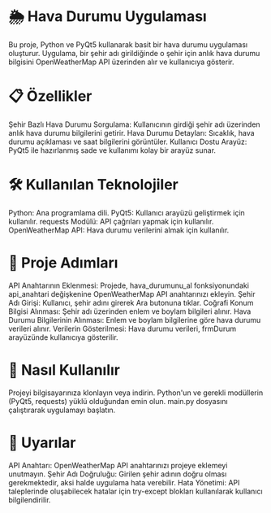 # 🌦 Hava Durumu Uygulaması #
Bu proje, Python ve PyQt5 kullanarak basit bir hava durumu uygulaması oluşturur. Uygulama, bir şehir adı girildiğinde o şehir için anlık hava durumu bilgisini OpenWeatherMap API üzerinden alır ve kullanıcıya gösterir.

# 📋 Özellikler
Şehir Bazlı Hava Durumu Sorgulama: Kullanıcının girdiği şehir adı üzerinden anlık hava durumu bilgilerini getirir.
Hava Durumu Detayları: Sıcaklık, hava durumu açıklaması ve saat bilgilerini görüntüler.
Kullanıcı Dostu Arayüz: PyQt5 ile hazırlanmış sade ve kullanımı kolay bir arayüz sunar.

# 🛠 Kullanılan Teknolojiler
Python: Ana programlama dili.
PyQt5: Kullanıcı arayüzü geliştirmek için kullanılır.
requests Modülü: API çağrıları yapmak için kullanılır.
OpenWeatherMap API: Hava durumu verilerini almak için kullanılır.

# 📖 Proje Adımları
API Anahtarının Eklenmesi: Projede, hava_durumunu_al fonksiyonundaki api_anahtari değişkenine OpenWeatherMap API anahtarınızı ekleyin.
Şehir Adı Girişi: Kullanıcı, şehir adını girerek Ara butonuna tıklar.
Coğrafi Konum Bilgisi Alınması: Şehir adı üzerinden enlem ve boylam bilgileri alınır.
Hava Durumu Bilgilerinin Alınması: Enlem ve boylam bilgilerine göre hava durumu verileri alınır.
Verilerin Gösterilmesi: Hava durumu verileri, frmDurum arayüzünde kullanıcıya gösterilir.

# 🚀 Nasıl Kullanılır
Projeyi bilgisayarınıza klonlayın veya indirin.
Python'un ve gerekli modüllerin (PyQt5, requests) yüklü olduğundan emin olun.
main.py dosyasını çalıştırarak uygulamayı başlatın.

# 📄 Uyarılar
API Anahtarı: OpenWeatherMap API anahtarınızı projeye eklemeyi unutmayın.
Şehir Adı Doğruluğu: Girilen şehir adının doğru olması gerekmektedir, aksi halde uygulama hata verebilir.
Hata Yönetimi: API taleplerinde oluşabilecek hatalar için try-except blokları kullanılarak kullanıcı bilgilendirilir.
